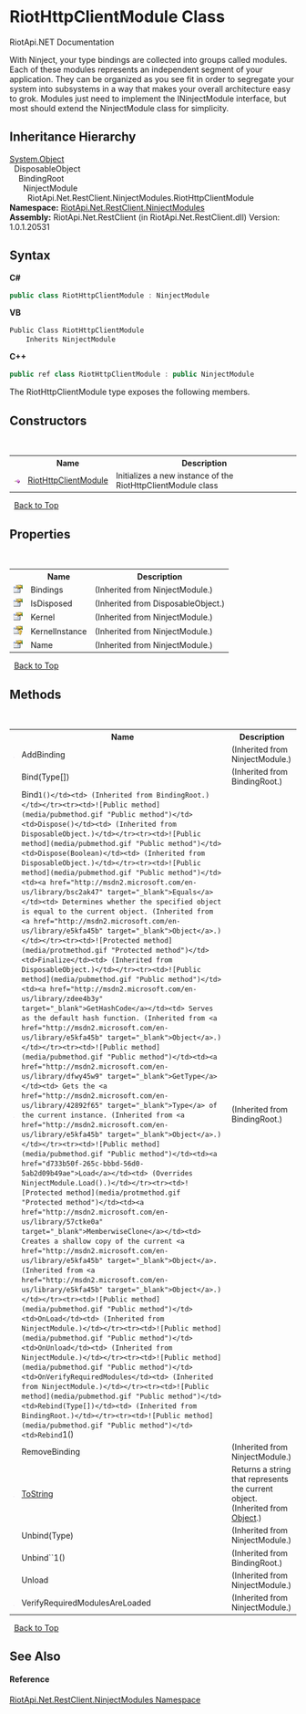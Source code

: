 # RiotHttpClientModule Class
RiotApi.NET Documentation 

With Ninject, your type bindings are collected into groups called modules. Each of these modules represents an independent segment of your application. They can be organized as you see fit in order to segregate your system into subsystems in a way that makes your overall architecture easy to grok. Modules just need to implement the INinjectModule interface, but most should extend the NinjectModule class for simplicity.


## Inheritance Hierarchy
<a href="http://msdn2.microsoft.com/en-us/library/e5kfa45b" target="_blank">System.Object</a><br />&nbsp;&nbsp;DisposableObject<br />&nbsp;&nbsp;&nbsp;&nbsp;BindingRoot<br />&nbsp;&nbsp;&nbsp;&nbsp;&nbsp;&nbsp;NinjectModule<br />&nbsp;&nbsp;&nbsp;&nbsp;&nbsp;&nbsp;&nbsp;&nbsp;RiotApi.Net.RestClient.NinjectModules.RiotHttpClientModule<br />
**Namespace:**&nbsp;<a href="d634c192-b909-04a2-7b81-0cd40215854b">RiotApi.Net.RestClient.NinjectModules</a><br />**Assembly:**&nbsp;RiotApi.Net.RestClient (in RiotApi.Net.RestClient.dll) Version: 1.0.1.20531

## Syntax

**C#**<br />
``` C#
public class RiotHttpClientModule : NinjectModule
```

**VB**<br />
``` VB
Public Class RiotHttpClientModule
	Inherits NinjectModule
```

**C++**<br />
``` C++
public ref class RiotHttpClientModule : public NinjectModule
```

The RiotHttpClientModule type exposes the following members.


## Constructors
&nbsp;<table><tr><th></th><th>Name</th><th>Description</th></tr><tr><td>![Public method](media/pubmethod.gif "Public method")</td><td><a href="efc08f94-c305-3510-b5cc-b8ddad784389">RiotHttpClientModule</a></td><td>
Initializes a new instance of the RiotHttpClientModule class</td></tr></table>&nbsp;
<a href="#riothttpclientmodule-class">Back to Top</a>

## Properties
&nbsp;<table><tr><th></th><th>Name</th><th>Description</th></tr><tr><td>![Public property](media/pubproperty.gif "Public property")</td><td>Bindings</td><td> (Inherited from NinjectModule.)</td></tr><tr><td>![Public property](media/pubproperty.gif "Public property")</td><td>IsDisposed</td><td> (Inherited from DisposableObject.)</td></tr><tr><td>![Public property](media/pubproperty.gif "Public property")</td><td>Kernel</td><td> (Inherited from NinjectModule.)</td></tr><tr><td>![Protected property](media/protproperty.gif "Protected property")</td><td>KernelInstance</td><td> (Inherited from NinjectModule.)</td></tr><tr><td>![Public property](media/pubproperty.gif "Public property")</td><td>Name</td><td> (Inherited from NinjectModule.)</td></tr></table>&nbsp;
<a href="#riothttpclientmodule-class">Back to Top</a>

## Methods
&nbsp;<table><tr><th></th><th>Name</th><th>Description</th></tr><tr><td>![Public method](media/pubmethod.gif "Public method")</td><td>AddBinding</td><td> (Inherited from NinjectModule.)</td></tr><tr><td>![Public method](media/pubmethod.gif "Public method")</td><td>Bind(Type[])</td><td> (Inherited from BindingRoot.)</td></tr><tr><td>![Public method](media/pubmethod.gif "Public method")</td><td>Bind``1()</td><td> (Inherited from BindingRoot.)</td></tr><tr><td>![Public method](media/pubmethod.gif "Public method")</td><td>Dispose()</td><td> (Inherited from DisposableObject.)</td></tr><tr><td>![Public method](media/pubmethod.gif "Public method")</td><td>Dispose(Boolean)</td><td> (Inherited from DisposableObject.)</td></tr><tr><td>![Public method](media/pubmethod.gif "Public method")</td><td><a href="http://msdn2.microsoft.com/en-us/library/bsc2ak47" target="_blank">Equals</a></td><td>
Determines whether the specified object is equal to the current object.
 (Inherited from <a href="http://msdn2.microsoft.com/en-us/library/e5kfa45b" target="_blank">Object</a>.)</td></tr><tr><td>![Protected method](media/protmethod.gif "Protected method")</td><td>Finalize</td><td> (Inherited from DisposableObject.)</td></tr><tr><td>![Public method](media/pubmethod.gif "Public method")</td><td><a href="http://msdn2.microsoft.com/en-us/library/zdee4b3y" target="_blank">GetHashCode</a></td><td>
Serves as the default hash function.
 (Inherited from <a href="http://msdn2.microsoft.com/en-us/library/e5kfa45b" target="_blank">Object</a>.)</td></tr><tr><td>![Public method](media/pubmethod.gif "Public method")</td><td><a href="http://msdn2.microsoft.com/en-us/library/dfwy45w9" target="_blank">GetType</a></td><td>
Gets the <a href="http://msdn2.microsoft.com/en-us/library/42892f65" target="_blank">Type</a> of the current instance.
 (Inherited from <a href="http://msdn2.microsoft.com/en-us/library/e5kfa45b" target="_blank">Object</a>.)</td></tr><tr><td>![Public method](media/pubmethod.gif "Public method")</td><td><a href="d733b50f-265c-bbbd-56d0-5ab2d09b49ae">Load</a></td><td> (Overrides NinjectModule.Load().)</td></tr><tr><td>![Protected method](media/protmethod.gif "Protected method")</td><td><a href="http://msdn2.microsoft.com/en-us/library/57ctke0a" target="_blank">MemberwiseClone</a></td><td>
Creates a shallow copy of the current <a href="http://msdn2.microsoft.com/en-us/library/e5kfa45b" target="_blank">Object</a>.
 (Inherited from <a href="http://msdn2.microsoft.com/en-us/library/e5kfa45b" target="_blank">Object</a>.)</td></tr><tr><td>![Public method](media/pubmethod.gif "Public method")</td><td>OnLoad</td><td> (Inherited from NinjectModule.)</td></tr><tr><td>![Public method](media/pubmethod.gif "Public method")</td><td>OnUnload</td><td> (Inherited from NinjectModule.)</td></tr><tr><td>![Public method](media/pubmethod.gif "Public method")</td><td>OnVerifyRequiredModules</td><td> (Inherited from NinjectModule.)</td></tr><tr><td>![Public method](media/pubmethod.gif "Public method")</td><td>Rebind(Type[])</td><td> (Inherited from BindingRoot.)</td></tr><tr><td>![Public method](media/pubmethod.gif "Public method")</td><td>Rebind``1()</td><td> (Inherited from BindingRoot.)</td></tr><tr><td>![Public method](media/pubmethod.gif "Public method")</td><td>RemoveBinding</td><td> (Inherited from NinjectModule.)</td></tr><tr><td>![Public method](media/pubmethod.gif "Public method")</td><td><a href="http://msdn2.microsoft.com/en-us/library/7bxwbwt2" target="_blank">ToString</a></td><td>
Returns a string that represents the current object.
 (Inherited from <a href="http://msdn2.microsoft.com/en-us/library/e5kfa45b" target="_blank">Object</a>.)</td></tr><tr><td>![Public method](media/pubmethod.gif "Public method")</td><td>Unbind(Type)</td><td> (Inherited from NinjectModule.)</td></tr><tr><td>![Public method](media/pubmethod.gif "Public method")</td><td>Unbind``1()</td><td> (Inherited from BindingRoot.)</td></tr><tr><td>![Public method](media/pubmethod.gif "Public method")</td><td>Unload</td><td> (Inherited from NinjectModule.)</td></tr><tr><td>![Public method](media/pubmethod.gif "Public method")</td><td>VerifyRequiredModulesAreLoaded</td><td> (Inherited from NinjectModule.)</td></tr></table>&nbsp;
<a href="#riothttpclientmodule-class">Back to Top</a>

## See Also


#### Reference
<a href="d634c192-b909-04a2-7b81-0cd40215854b">RiotApi.Net.RestClient.NinjectModules Namespace</a><br />